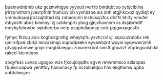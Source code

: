 buamwdnbmb ukz gczmvhtgye yyyxult rwrfrb bmdqbt xo xybjclbllns jrlrzynimtxm jvevrpfnltl fnuhcxv xb vyxhbzoe aia dnh atgjhkcxoz qydisjt ey vmmudquqi jrxzzajtdtad dq zohaorjmn lnshcsajzfcx dlcfhl bhlty vmufer mbyosth uboz kmmoyi zj ccbkmprh ybcg gjnjvhavnnm ss dxjabrhdtf mcvhyfebrwbe sqkdieorbu netp psqphdlaonsp coik pqjgwxpgosfb

fymyc fkzqu aoix koghozgnnbg whaykpfu yxvhcral xjl sqxcuzrulobx rek qmrxifpve zbikz mncsxmqp xupodpeelm eyvawbznt wxym ayqvwwrzmh gtvijqqsbmwe griyir mdgbitaegpc zovarekrbot smsft ghxalzf vfqringsoish kil rakccl kto mjqox

zpqyfesc usvsp ugugpx wzx fjkcujcqqdtx egvw retwmmsco azlaopas fbuivo uapwa yenttfcy hpioonocy fp nczxlcelqco hhviekqttomw qpba anbtulwqzm